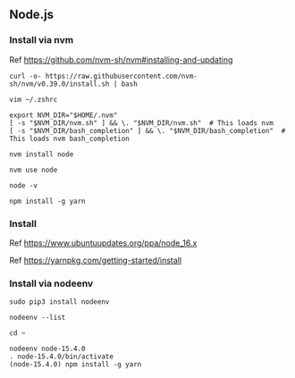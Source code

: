 ## Node.js

### Install via nvm

Ref https://github.com/nvm-sh/nvm#installing-and-updating

```
curl -o- https://raw.githubusercontent.com/nvm-sh/nvm/v0.39.0/install.sh | bash

vim ~/.zshrc

export NVM_DIR="$HOME/.nvm"
[ -s "$NVM_DIR/nvm.sh" ] && \. "$NVM_DIR/nvm.sh"  # This loads nvm
[ -s "$NVM_DIR/bash_completion" ] && \. "$NVM_DIR/bash_completion"  # This loads nvm bash_completion
```

```
nvm install node

nvm use node
```

```
node -v

npm install -g yarn
```

### Install

Ref https://www.ubuntuupdates.org/ppa/node_16.x

Ref https://yarnpkg.com/getting-started/install

### Install via nodeenv

```
sudo pip3 install nodeenv

nodeenv --list
```

```
cd ~

nodeenv node-15.4.0
. node-15.4.0/bin/activate
(node-15.4.0) npm install -g yarn
```
